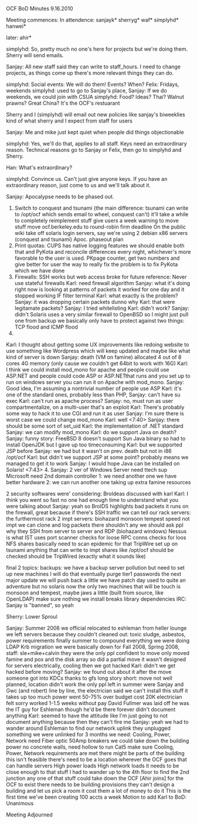 OCF BoD Minutes 9.16.2010

Meeting commences:
In attendence:
sanjayk*
sherryg*
waf*
simplyhd*
hanwei*

later: ahir*

simplyhd: So, pretty much no one's here for projects but we're doing them. Sherry will send emails.

Sanjay: All new staff said they can write to staff_hours. I need to change projects, as things come up there's more relevant things they can do.

simplyhd: Social events: We will do them!
Events?
When?
Felix: Fridays, weekends
simplyhd: used to go to Sanjay's place, 
Sanjay: If we do weekends, we could join with CSUA
simplyhd: Food? Ideas?
Thai? Walnut prawns? Great China? It's the OCF's restuarant

Sherry and I (simplyhd) will email out new policies like sanjay's biweeklies
kind of what sherry and I expect from staff for users

Sanjay: Me and mike just kept quiet when people did things objectionable

simplyhd: Yes, we'll do that, applies to all staff. Keys need an extraordinary reason. Technical reasons go to Sanjay or Felix, then go to simplyhd and Sherry.

Han: What's extraordinary?

simplyhd: Convince us. Can't just give anyone keys. If you have an extraordinary reason, just come to us and we'll talk about it.

Sanjay: Apocalypse needs to be phased out.
1. Switch to conquest and tsunami (the main difference: tsunami can write to /opt/ocf which sends email to wheel, conquest can't)
it'll take a while to completely reimplement stuff
give users a week warning to move stuff
move ocf.berkeley.edu to round-robin
firm deadline
On the public wiki take off solaris login servers, say we're using 2 debian x86 servers (conquest and tsunami)
Apoc. phaseout plan
2. Print quotas: CUPS has native logging features
we should enable both that and PyKota and reconcile differences every night, whichever's more favorable to the user is used.
PKpage counter, get two numbers and give better for user
the way to really fix the problem is to fix PyKota which we have done
3. Firewalls: SSH works but web access broke
for future reference: Never use stateful firewalls
Karl: need firewall algorithm
Sanjay: what it's doing right now is looking at patterns of packets it worked for one day and it stopped working IF filter terminal
Karl: what exactly is the problem?
Sanjay: it was dropping certain packets dunno why
Karl: that were legitamate packets?
Sanjay: I tried whitelisting
Karl: didn't work?
Sanjay: didn't
Solaris uses a very similar firewall to OpenBSD so I might just pull one from backup
we basically only have to protect against two things: TCP flood and ICMP flood
4.
Karl: I thought about getting some UX improvements like redoing website to use something like Wordpress which will keep updated and maybe like what kind of server is down
Sanjay: death (VM on famine) allocated 4 out of 8 cores 4G memory (only cause we couldn't get 64bit to work with 16G)
Karl: I think we could install mod_mono for apache and people could use ASP.NET and people could code ASP or ASP.NETthat runs and you set up to run on windows server you 
can run it on Apache with mod_mono.
Sanjay: Good idea, I'm assuming a nontrivial number of people use ASP
Karl: it's one of the standard ones, probably less than PHP,
Sanjay: can't have su exec
Karl: can't run as apache process?
Sanjay: no, must run as user compartmentalize, on a multi-user that's an exploit
Karl: There's probably some way to hack it to use CGI and run it as user
Sanjay: I'm sure there is worst case we could change mod_mono
Karl: well 
<7:40>
Sanjay: there should be some sort of set_uid
Karl: the implementation of .NET standard
Sanjay: we can modify mod_mono
Karl: do we support Java on death?
Sanjay: funny story: FreeBSD 8 doesn't support Sun Java binary so had to install OpenJDK but I gave up too timeconsuming
Karl: but we supported JSP before
Sanjay: we had but it wasn't on prev. death but not in i86 /opt/ocf
Karl: but didn't we support JSP at some point? probably means we managed to get it to work
Sanjay: I would hope Java can be installed on Solaris!
<7:43>
4. 
Sanjay: 2 ver of Windows Server need ttech sup 
Microsoft
need 2nd domain controller
1: we need another one we have better hardware
2: we can run another one taking up extra famine resources

2 security softwares were' considering: BroIdeas discussed with karl 
Karl: I think you went so fast no one had enough time to understand what you were talking about
Sanjay: yeah so BroIDS highlights bad packets it runs on the firewall, great because if there's SSH traffic  we can tell
our rack servers:
the furthermost rack 2 impt servers: biohazard monsoon tempest speed not impt
we can clone and log packets there shouldn't any
we should ask ppl why they SSH from server to server
and RDP (biohazard windows)
Nessus is what IST uses port scanner checks for loose RPC conns checks for loos NFS shares basically need to scan epidemic for that
TripWire set up on tsunami anything that can write to impt shares like /opt/ocf should be checked
should be TripWired (exactly what it sounds like)

final 2 topics:
backups:
we have a backup server pollution but need to set up new machines I will do that eventually
purge tier1 passwords
the next major update we will push back a little we have
patch day used to quite an adventure but no solaris now
the only two machines that will be touch is monsoon and tempest, maybe jaws a little (built from source, like OpenLDAP) make sure nothing we install breaks library 
dependencies
IRC: Sanjay is "banned", so yeah

Sherry: Lower Sproul

Sanjay: Summer 2008 we official relocated to eshleman from heller lounge 
we left servers because they couldn't 
cleaned out: toxic sludge, asbestos, power requirements
finally summer
to compound everything we were doing LDAP Krb migration
we were basically down for Fall 2008, Spring 2008, 
staff: sle+mike+calvin
they were the only ppl confident to move only moved famine and pox and the disk array
so did a partial move it wasn't designed for servers
electrically, cooling
then we got hacked
Karl: didn't we get hacked before moving?
Sanjay: we found out about it after the move
someone got into KDCs thanks to gfs
long story short: move not well planned, location didn't work
the only ppl left in summer were Sanjay and Gwc (and robert)
line by line, the electrician said we can't install this stuff it takes up too much power
went 50-75% over budget cost 20K
electrician felt sorry worked 1-1.5 weeks without pay
David Fullmer was laid off
he was the IT guy for Eshleman though he'd be there forever didn't document anything
Karl: seemed to have the attitude like I'm just going to not document anything because then they can't fire me
Sanjay: yeah we had to wander around Eshleman to find our network uplink they unplugged something we were unlinked for 3 months
we need: Cooling, Power, Network
need Fiber optic
50Amp breakers
we could take down the building power
no concrete walls, need hollow to run Cat5
make sure Cooling, Power, Network requirements are met
there might be parts of the building this isn't feasible
there's need to be a location wherever the OCF goes that can handle servers High power loads High network loads
it needs to be close enough to that stuff
I had to wander up to the 4th floor to find the 2nd junction
any one of that stuff could take down the OCF
[Ahir joins]
for the OCF to exist there needs to be building provisions
they can't design a building and let us pick a room
it cost them a lot of money to do it
This is the first time we've been creating 100 accts a week
Motion to add Karl to BoD: Unanimous

Meeting Adjourned
